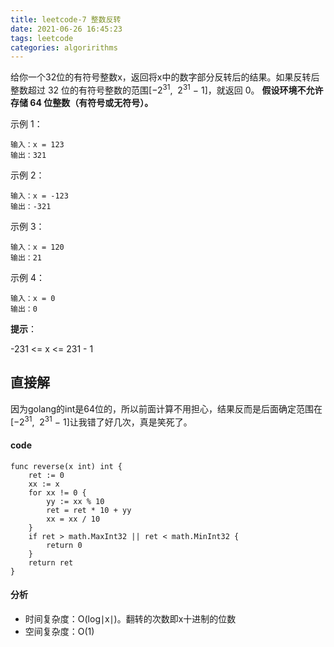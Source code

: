 ```yaml
---
title: leetcode-7 整数反转
date: 2021-06-26 16:45:23
tags: leetcode
categories: algoririthms
---
```

给你一个32位的有符号整数x，返回将x中的数字部分反转后的结果。如果反转后整数超过 32 位的有符号整数的范围[−2<sup>31</sup>,  2<sup>31</sup> − 1]，就返回 0。
**假设环境不允许存储 64 位整数（有符号或无符号）。**
<!-- more -->
示例 1：
```
输入：x = 123
输出：321
```
示例 2：
```
输入：x = -123
输出：-321
```
示例 3：
```
输入：x = 120
输出：21
```
示例 4：
```
输入：x = 0
输出：0
```

**提示**：

-231 <= x <= 231 - 1

## 直接解
因为golang的int是64位的，所以前面计算不用担心，结果反而是后面确定范围在[−2<sup>31</sup>,  2<sup>31</sup> − 1]让我错了好几次，真是笑死了。
#### code
``` golang
func reverse(x int) int {
    ret := 0
    xx := x
    for xx != 0 {
        yy := xx % 10
        ret = ret * 10 + yy
        xx = xx / 10
    }
    if ret > math.MaxInt32 || ret < math.MinInt32 {
        return 0
    }
    return ret
}
```
#### 分析
* 时间复杂度：O(log∣x∣)。翻转的次数即x十进制的位数
* 空间复杂度：O(1)